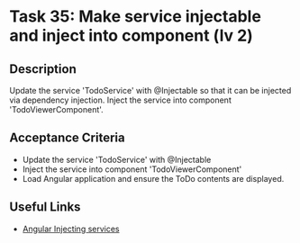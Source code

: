 # Task 35: Make service injectable and inject into component (lv 2)

## Description
Update the service 'TodoService' with @Injectable so that it can be injected via dependency injection.
Inject the service into component 'TodoViewerComponent'.

## Acceptance Criteria
- Update the service 'TodoService' with @Injectable
- Inject the service into component 'TodoViewerComponent'
- Load Angular application and ensure the ToDo contents are displayed.

## Useful Links
- [Angular Injecting services](https://angular.dev/guide/di/creating-injectable-service#injecting-services)
